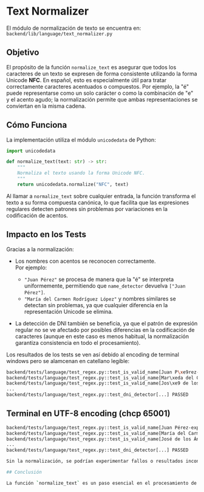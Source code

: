# Text Normalizer

El módulo de normalización de texto se encuentra en:
`backend/lib/language/text_normalizer.py`

## Objetivo

El propósito de la función `normalize_text` es asegurar que todos los caracteres de un texto se expresen de forma consistente utilizando la forma Unicode **NFC**. En español, esto es especialmente útil para tratar correctamente caracteres acentuados o compuestos. Por ejemplo, la "é" puede representarse como un solo carácter o como la combinación de "e" y el acento agudo; la normalización permite que ambas representaciones se conviertan en la misma cadena.

## Cómo Funciona

La implementación utiliza el módulo `unicodedata` de Python:

```python
import unicodedata

def normalize_text(text: str) -> str:
    """
    Normaliza el texto usando la forma Unicode NFC.
    """
    return unicodedata.normalize("NFC", text)
```

Al llamar a `normalize_text` sobre cualquier entrada, la función transforma el texto a su forma compuesta canónica, lo que facilita que las expresiones regulares detecten patrones sin problemas por variaciones en la codificación de acentos.

## Impacto en los Tests

Gracias a la normalización:

- Los nombres con acentos se reconocen correctamente.  
  Por ejemplo:
  - `"Juan Pérez"` se procesa de manera que la "é" se interpreta uniformemente, permitiendo que `name_detector` devuelva `["Juan Pérez"]`.
  - `"María del Carmen Rodríguez López"` y nombres similares se detectan sin problemas, ya que cualquier diferencia en la representación Unicode se elimina.
  
- La detección de DNI también se beneficia, ya que el patrón de expresión regular no se ve afectado por posibles diferencias en la codificación de caracteres (aunque en este caso es menos habitual, la normalización garantiza consistencia en todo el procesamiento).
  
Los resultados de los tests se ven así debido al encoding de terminal windows pero se alamcenan en catellano legible:

```sh
backend/tests/language/test_regex.py::test_is_valid_name[Juan P\xe9rez-expected0] PASSED                         
backend/tests/language/test_regex.py::test_is_valid_name[Mar\xeda del Carmen Rodr\xedguez L\xf3pez-expected1] PASSED
backend/tests/language/test_regex.py::test_is_valid_name[Jos\xe9 de los \xc1ngeles Mart\xednez-expected2] PASSED
...
backend/tests/language/test_regex.py::test_dni_detector[...] PASSED
```

## Terminal en UTF-8 encoding (chcp 65001)

```sh (chcp 65001)
backend/tests/language/test_regex.py::test_is_valid_name[Juan Pérez-expected0] PASSED                         
backend/tests/language/test_regex.py::test_is_valid_name[María del Carmen Rodríguez López-expected1] PASSED
backend/tests/language/test_regex.py::test_is_valid_name[José de los Ángeles Martínez-expected2] PASSED
...
backend/tests/language/test_regex.py::test_dni_detector[...] PASSED

Sin la normalización, se podrían experimentar fallos o resultados inconsistentes debido a la forma en que se representan internamente los acentos y otros diacríticos.

## Conclusión

La función `normalize_text` es un paso esencial en el procesamiento de textos en español, ya que garantiza que tanto la detección de nombres (`name_detector`) como la detección de DNI (`dni_detector`) operen de manera confiable y consistente, permitiendo que todos los tests (como los previamente mostrados) pasen sin problemas.
